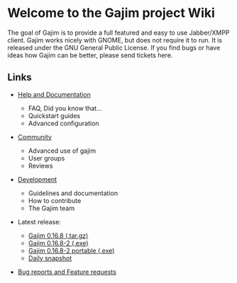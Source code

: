 # Welcome to the Gajim project Wiki
The goal of Gajim is to provide a full featured and easy to use Jabber/XMPP client. Gajim works nicely with GNOME, but does not require it to run. It is released under the GNU General Public License. If you find bugs or have ideas how Gajim can be better, please send tickets here.

## Links

- [Help and Documentation](https://dev.gajim.org/gajim/gajim/wikis/help/home)
    * FAQ, Did you know that...
    * Quickstart guides
    * Advanced configuration
- [Community](https://dev.gajim.org/gajim/gajim/wikis/community/home)
    * Advanced use of gajim
    * User groups
    * Reviews
- [Development](https://dev.gajim.org/gajim/gajim/wikis/development/home)
    * Guidelines and documentation
    * How to contribute
    * The Gajim team
- Latest release:
    * [Gajim 0.16.8 (.tar.gz)](https://gajim.org/downloads/0.16/gajim-0.16.8.tar.gz)
    * [Gajim 0.16.8-2 (.exe)](https://gajim.org/downloads/0.16/gajim-0.16.8-2.exe)
    * [Gajim 0.16.8-2 portable (.exe)](https://gajim.org/downloads/0.16/gajim-portable-0.16.8-2.exe)
    * [Daily snapshot](https://www.gajim.org/downloads/snap/?M=D)

- [Bug reports and Feature requests](https://dev.gajim.org/gajim/gajim/issues)